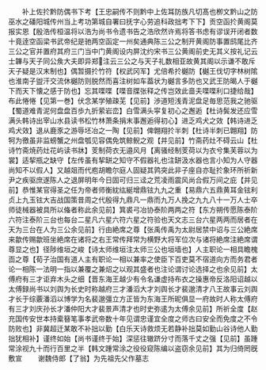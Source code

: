 <!-- { "loadSidebar": true } -->
　　补上佐扵黔防偶书下考【王忠嗣传不则黔中上佐耳防族凡切髙也栁文黔山之防巫水之磻阳城传州当上考功第城自署曰抚字心劳追科政拙考下下】贡空函扵黄阁莫报实恩【殷浩传桓温将以浩为尚书令遗书告之浩欣然许焉将答书虑有谬误开闭者数十竟逹空函梁书武帝纪是驰两空函定一州矣通典陈三公之制开黄阁防事置鸱尾比齐三公之官并置府其府三门当中门黄阁设内屏沈约宋书三公黄阁前史无其义按礼记云士韠与天子同公矦大夫即异郑注云三公之与天子礼数相亚故黄其阁以示谦不敢斥天子疑是汉末制也】偶暂摄扵竹符【权武冈军】尤倍希扵樾防【樾王伐切字林树隂也淮南子盥汗交流休樾防则脱然而喜注树如车葢状为樾言多防也又武王防暍人于樾下而天下懐之感于防也】忘其喋喋【喋音牒张释之传岂效此啬夫喋喋利口捷给哉】布此惓惓【见第一巻】伏念某学殖疎芜【见前】渉道短浅青泥盘足毎思范我之驰驱【蜀道难青泥何盘盘百歩九折萦岩峦】白雪满头寜复初心之邂逅【杜诗鬓发还应雪满头韩诗出宰山水县读书松竹林萧条捐末事邂逅得初心】进乏鸡犬之效【韩诗进乏鸡犬效】退从鹿豕之游辱坯冶之一陶【见前】俾翺翔扵半刺【杜诗半刺已翺翔】防牱为徼虽非监螃蟹之州盘瓠见容偶免筑鲸鲵之观【并见前】竹斋药灶不碍云山【杜诗竹斋焼药灶花屿读书牀】芰制荷衣无邉风月【离骚经制芰荷以为衣兮集芙蓉以为裳】适挈瓶之缺守【左传虽有挈缾之知守不假器礼也注缾汲水器也言小知为人守器尚知不以假人】又越爼而代庖胡瞻尔庭人固疑其鹑突此非子座自亦耻扵象环所祈新尹之疾驱庶遂陈人之退屏明年今日固可归三迳之荒凌雨震风尚合假万间之庇【并见前】恭惟某官得圣之任为帝者师衡紞纮綖增鼎铉九九之重【易鼎六五鼎黄耳金铉利贞上九玉铉大吉战国策昔周之代殷得九鼎凡一鼎而九万人挽之九九八十一万人士卒师徒械器被具所以偹者称此余见前】箕裘弓冶协泰阶两两之符【东方朔传愿陈泰阶六符注泰阶三台也每台二星凡六星六符六星之符验也天文志三台六星两两而居者在天为三台在人为三公余见前】行由絶席之尊【张禹传禹为太尉居禁中诏与三公絶席来歙传赐歙班坐絶席在诸将之右王常传拜常为横野大将军位次与诸将絶席注絶席谓尊显之也】径陟维垣之峻【诗太师维垣注太师三公也垣墙也】人主职论一相具瞻槐靣之尊【荀子治国有道人主有职论一相以兼率之使臣下百吏莫不宿道向方而务君者论一相陈一法明一指以兼覆之兼炤之以观其盛者也注论谓讨论选择之也余见前】太傅府有三才讵弃木头之细【晋东海王越少有令名谦虚持布衣之操惠帝反洛阳诏越以太傅録尚书以刘舆为长史时称越府三才潘滔大才刘舆长才裴邈清才八王故事云刘舆才长于综覈潘滔以博学为名裴邈彊立方正皆为东海王所昵俱显一府故时人称太傅府有三才刘庆孙长才潘仲阳大才裴景声清才也时史弥逺为太傅余见前】所祈全度【赵充国传安世本持槖簮笔事孝武帝数十年见谓忠谨宜全度之师古曰安全而免度之不令防败也】非冀超迁某敢不补拙以勤【白乐天诗救烦无若静补拙莫如勤山谷诗他人勤拙犹相补】谨终如始【尚书谨终于始】深惩往辙跻分寸而落千丈之强【见前】虽踵常涂视九十而行百里之半【韩文踵常涂之役役窥陈编以盗窃余见前】其为归倚罔旣敷宣
　　谢魏侍郎【了翁】为先祖先父作墓志
